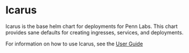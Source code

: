 # Icarus

Icarus is the base helm chart for deployments for Penn Labs. This chart provides sane defaults for creating ingresses, services, and deployments.

For information on how to use Icarus, see the [User Guide](/USER_GUIDE.md)